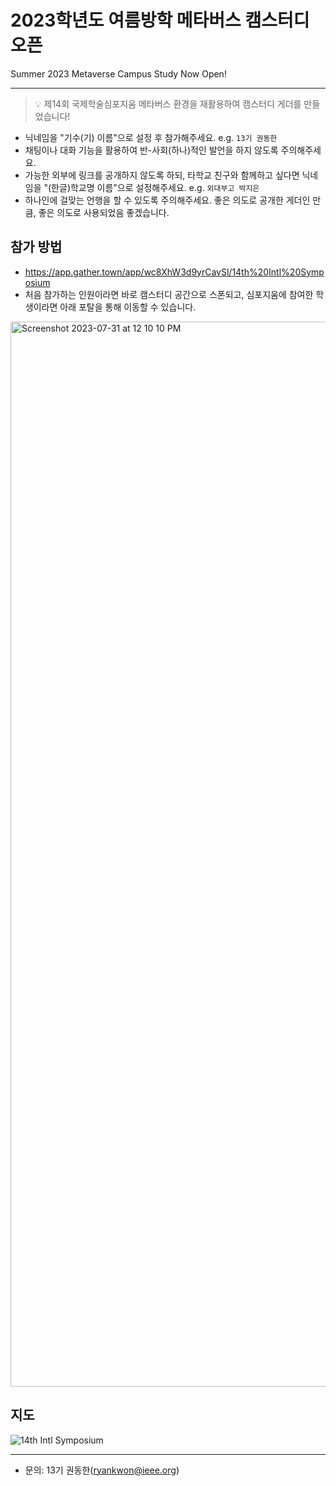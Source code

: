 # 2023학년도 여름방학 메타버스 캠스터디 오픈
Summer 2023 Metaverse Campus Study Now Open!

---

> 💡 제14회 국제학술심포지움 메타버스 환경을 재활용하여 캠스터디 게더를 만들었습니다!

* 닉네임을 "기수(기) 이름"으로 설정 후 참가해주세요. e.g. `13기 권동한`
* 채팅이나 대화 기능을 활용하여 반-사회(하나)적인 발언을 하지 않도록 주의해주세요. 
* 가능한 외부에 링크를 공개하지 않도록 하되, 타학교 친구와 함께하고 싶다면 닉네임을 "(한글)학교명 이름"으로 설정해주세요. e.g. `외대부고 박지은`
* 하나인에 걸맞는 언행을 할 수 있도록 주의해주세요. 좋은 의도로 공개한 게더인 만큼, 좋은 의도로 사용되었음 좋겠습니다.

## 참가 방법
* https://app.gather.town/app/wc8XhW3d9yrCavSl/14th%20Intl%20Symposium
* 처음 참가하는 인원이라면 바로 캠스터디 공간으로 스폰되고, 심포지움에 참여한 학생이라면 아래 포탈을 통해 이동할 수 있습니다.

<img width="1704" alt="Screenshot 2023-07-31 at 12 10 10 PM" src="https://github.com/hana-academy-seoul/hana-academy-seoul.github.io/assets/93381265/762c6880-14f7-4333-a798-e6760715c798">

## 지도
![14th Intl Symposium](https://github.com/hana-academy-seoul/hana-academy-seoul.github.io/assets/93381265/013d03ba-1c30-4cc5-b4ae-217d9014fde8)

---

* 문의: 13기 권동한(ryankwon@ieee.org)
